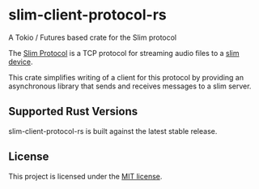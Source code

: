 # slim-client-protocol-rs

A Tokio / Futures based crate for the Slim protocol

The [Slim Protocol][slimtcpwiki] is a TCP protocol for streaming audio files
to a [slim device][slimdevices].

This crate simplifies writing of a client for this protocol by providing an
asynchronous library that sends and receives messages to a slim server.

[slimtcpwiki]: https://wiki.slimdevices.com/index.php/SlimProto_TCP_protocol
[slimdevices]: https://en.wikipedia.org/wiki/Slim_Devices

## Supported Rust Versions

slim-client-protocol-rs is built against the latest stable release.

## License

This project is licensed under the [MIT license].

[MIT license]: https://github.com/GeoffClements/slim-client-protocol-rs/blob/master/LICENSE.txt
